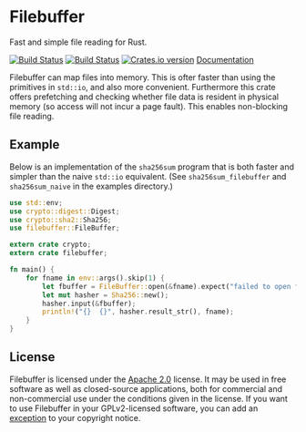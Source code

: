 Filebuffer
==========
Fast and simple file reading for Rust.

[![Build Status][tr-img]][tr]
[![Build Status][av-img]][av]
[![Crates.io version][crate-img]][crate]
[Documentation][docs]

Filebuffer can map files into memory. This is ofter faster than using the
primitives in `std::io`, and also more convenient. Furthermore this crate
offers prefetching and checking whether file data is resident in physical
memory (so access will not incur a page fault). This enables non-blocking
file reading.

Example
-------
Below is an implementation of the `sha256sum` program that is both faster and
simpler than the naive `std::io` equivalent. (See `sha256sum_filebuffer` and
`sha256sum_naive` in the examples directory.)

```rust
use std::env;
use crypto::digest::Digest;
use crypto::sha2::Sha256;
use filebuffer::FileBuffer;

extern crate crypto;
extern crate filebuffer;

fn main() {
    for fname in env::args().skip(1) {
        let fbuffer = FileBuffer::open(&fname).expect("failed to open file");
        let mut hasher = Sha256::new();
        hasher.input(&fbuffer);
        println!("{}  {}", hasher.result_str(), fname);
    }
}
```

License
-------
Filebuffer is licensed under the [Apache 2.0][apache2] license. It may be used
in free software as well as closed-source applications, both for commercial and
non-commercial use under the conditions given in the license. If you want to use
Filebuffer in your GPLv2-licensed software, you can add an [exception][except]
to your copyright notice.

[tr-img]:    https://travis-ci.org/ruud-v-a/filebuffer.svg?branch=master
[tr]:        https://travis-ci.org/ruud-v-a/filebuffer
[av-img]:    https://ci.appveyor.com/api/projects/status/kfacq5ul22hbnd9u?svg=true
[av]:        https://ci.appveyor.com/project/ruud-v-a/filebuffer
[crate-img]: http://img.shields.io/crates/v/filebuffer.svg
[crate]:     https://crates.io/crates/filebuffer
[docs]:      https://ruud-v-a.github.io/filebuffer/doc/v0.1.0/filebuffer/
[apache2]:   https://www.apache.org/licenses/LICENSE-2.0
[except]:    https://www.gnu.org/licenses/gpl-faq.html#GPLIncompatibleLibs
